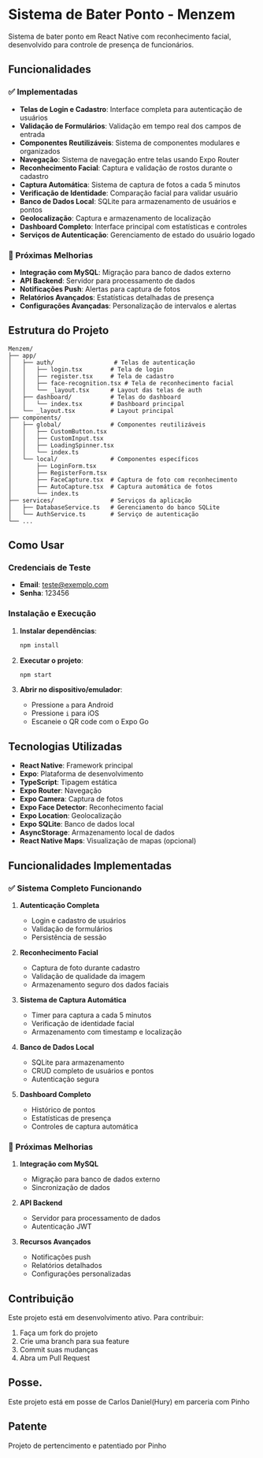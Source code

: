 # Sistema de Bater Ponto - Menzem

Sistema de bater ponto em React Native com reconhecimento facial, desenvolvido para controle de presença de funcionários.

## Funcionalidades

### ✅ Implementadas
- **Telas de Login e Cadastro**: Interface completa para autenticação de usuários
- **Validação de Formulários**: Validação em tempo real dos campos de entrada
- **Componentes Reutilizáveis**: Sistema de componentes modulares e organizados
- **Navegação**: Sistema de navegação entre telas usando Expo Router
- **Reconhecimento Facial**: Captura e validação de rostos durante o cadastro
- **Captura Automática**: Sistema de captura de fotos a cada 5 minutos
- **Verificação de Identidade**: Comparação facial para validar usuário
- **Banco de Dados Local**: SQLite para armazenamento de usuários e pontos
- **Geolocalização**: Captura e armazenamento de localização
- **Dashboard Completo**: Interface principal com estatísticas e controles
- **Serviços de Autenticação**: Gerenciamento de estado do usuário logado

### 🚧 Próximas Melhorias
- **Integração com MySQL**: Migração para banco de dados externo
- **API Backend**: Servidor para processamento de dados
- **Notificações Push**: Alertas para captura de fotos
- **Relatórios Avançados**: Estatísticas detalhadas de presença
- **Configurações Avançadas**: Personalização de intervalos e alertas

## Estrutura do Projeto

```
Menzem/
├── app/
│   ├── auth/                 # Telas de autenticação
│   │   ├── login.tsx        # Tela de login
│   │   ├── register.tsx     # Tela de cadastro
│   │   ├── face-recognition.tsx # Tela de reconhecimento facial
│   │   └── _layout.tsx      # Layout das telas de auth
│   ├── dashboard/           # Telas do dashboard
│   │   └── index.tsx        # Dashboard principal
│   └── _layout.tsx          # Layout principal
├── components/
│   ├── global/              # Componentes reutilizáveis
│   │   ├── CustomButton.tsx
│   │   ├── CustomInput.tsx
│   │   ├── LoadingSpinner.tsx
│   │   └── index.ts
│   └── local/               # Componentes específicos
│       ├── LoginForm.tsx
│       ├── RegisterForm.tsx
│       ├── FaceCapture.tsx  # Captura de foto com reconhecimento
│       ├── AutoCapture.tsx  # Captura automática de fotos
│       └── index.ts
├── services/                # Serviços da aplicação
│   ├── DatabaseService.ts   # Gerenciamento do banco SQLite
│   └── AuthService.ts       # Serviço de autenticação
└── ...
```

## Como Usar

### Credenciais de Teste
- **Email**: teste@exemplo.com
- **Senha**: 123456

### Instalação e Execução

1. **Instalar dependências**:
   ```bash
   npm install
   ```

2. **Executar o projeto**:
   ```bash
   npm start
   ```

3. **Abrir no dispositivo/emulador**:
   - Pressione `a` para Android
   - Pressione `i` para iOS
   - Escaneie o QR code com o Expo Go

## Tecnologias Utilizadas

- **React Native**: Framework principal
- **Expo**: Plataforma de desenvolvimento
- **TypeScript**: Tipagem estática
- **Expo Router**: Navegação
- **Expo Camera**: Captura de fotos
- **Expo Face Detector**: Reconhecimento facial
- **Expo Location**: Geolocalização
- **Expo SQLite**: Banco de dados local
- **AsyncStorage**: Armazenamento local de dados
- **React Native Maps**: Visualização de mapas (opcional)

## Funcionalidades Implementadas

### ✅ Sistema Completo Funcionando
1. **Autenticação Completa**
   - Login e cadastro de usuários
   - Validação de formulários
   - Persistência de sessão

2. **Reconhecimento Facial**
   - Captura de foto durante cadastro
   - Validação de qualidade da imagem
   - Armazenamento seguro dos dados faciais

3. **Sistema de Captura Automática**
   - Timer para captura a cada 5 minutos
   - Verificação de identidade facial
   - Armazenamento com timestamp e localização

4. **Banco de Dados Local**
   - SQLite para armazenamento
   - CRUD completo de usuários e pontos
   - Autenticação segura

5. **Dashboard Completo**
   - Histórico de pontos
   - Estatísticas de presença
   - Controles de captura automática

### 🚧 Próximas Melhorias
1. **Integração com MySQL**
   - Migração para banco de dados externo
   - Sincronização de dados

2. **API Backend**
   - Servidor para processamento de dados
   - Autenticação JWT

3. **Recursos Avançados**
   - Notificações push
   - Relatórios detalhados
   - Configurações personalizadas

## Contribuição

Este projeto está em desenvolvimento ativo. Para contribuir:

1. Faça um fork do projeto
2. Crie uma branch para sua feature
3. Commit suas mudanças
4. Abra um Pull Request

## Posse.

Este projeto está em posse de Carlos Daniel(Hury) em parceria com Pinho

## Patente

Projeto de pertencimento e patentiado por Pinho
